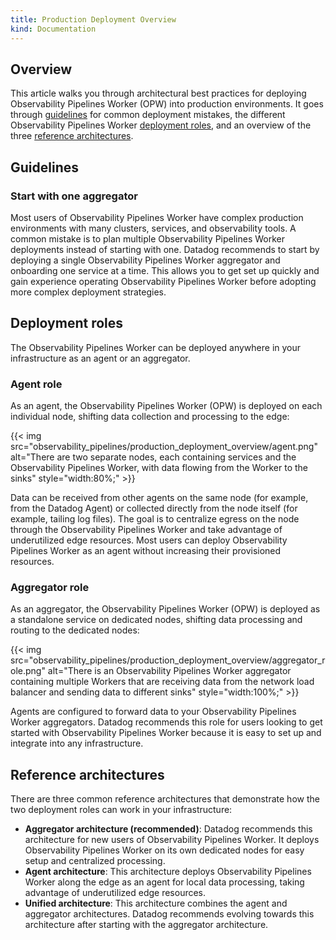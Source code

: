 ```yaml
---
title: Production Deployment Overview
kind: Documentation
---
```


## Overview

This article walks you through architectural best practices for deploying Observability Pipelines Worker (OPW) into production environments. It goes through [guidelines](#guidelines) for common deployment mistakes, the different Observability Pipelines Worker [deployment roles](#deployment-roles), and an overview of the three [reference architectures](#reference-architectures). 

## Guidelines

### Start with one aggregator

Most users of Observability Pipelines Worker have complex production environments with many clusters, services, and observability tools. A common mistake is to plan multiple Observability Pipelines Worker deployments instead of starting with one. Datadog recommends to start by deploying a single Observability Pipelines Worker aggregator and onboarding one service at a time. This allows you to get set up quickly and gain experience operating Observability Pipelines Worker before adopting more complex deployment strategies. 

 ## Deployment roles

 The Observability Pipelines Worker can be deployed anywhere in your infrastructure as an agent or an aggregator.

 ### Agent role

 As an agent, the Observability Pipelines Worker (OPW) is deployed on each individual node, shifting data collection and processing to the edge:

{{< img src="observability_pipelines/production_deployment_overview/agent.png" alt="There are two separate nodes, each containing services and the Observability Pipelines Worker, with data flowing from the Worker to the sinks" style="width:80%;" >}}

Data can be received from other agents on the same node (for example, from the Datadog Agent) or collected directly from the node itself (for example, tailing log files). The goal is to centralize egress on the node through the Observability Pipelines Worker and take advantage of underutilized edge resources. Most users can deploy Observability Pipelines Worker as an agent without increasing their provisioned resources.

### Aggregator role

As an aggregator, the Observability Pipelines Worker (OPW) is deployed as a standalone service on dedicated nodes, shifting data processing and routing to the dedicated nodes:

{{< img src="observability_pipelines/production_deployment_overview/aggregator_role.png" alt="There is an Observability Pipelines Worker aggregator containing multiple Workers that are receiving data from the network load balancer and sending data to different sinks" style="width:100%;" >}}

Agents are configured to forward data to your Observability Pipelines Worker aggregators. Datadog recommends this role for users looking to get started with Observability Pipelines Worker because it is easy to set up and integrate into any infrastructure.

 ## Reference architectures

 There are three common reference architectures that demonstrate how the two deployment roles can work in your infrastructure:

 - **Aggregator architecture (recommended)**: Datadog recommends this architecture for new users of Observability Pipelines Worker. It deploys Observability Pipelines Worker on its own dedicated nodes for easy setup and centralized processing.
 - **Agent architecture**: This architecture deploys Observability Pipelines Worker along the edge as an agent for local data processing, taking advantage of underutilized edge resources.
 - **Unified architecture**: This architecture combines the agent and aggregator architectures. Datadog recommends evolving towards this architecture after starting with the aggregator architecture.

